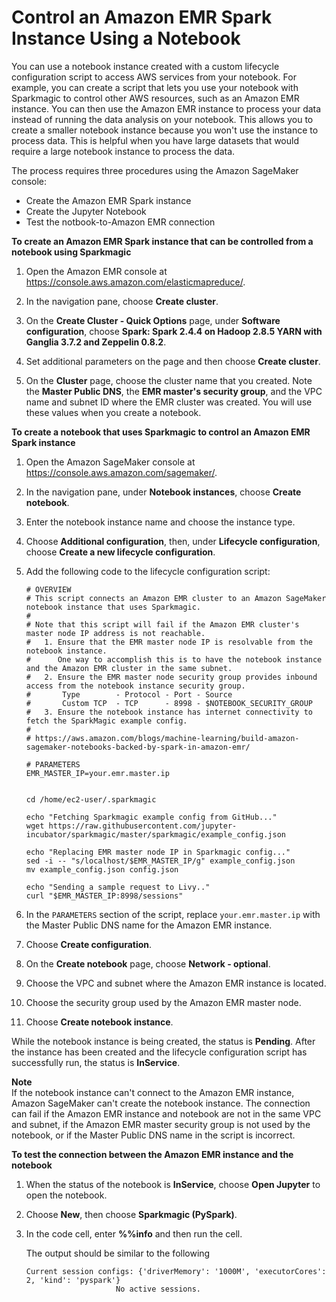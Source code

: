 # Control an Amazon EMR Spark Instance Using a Notebook<a name="nbi-lifecycle-config-emr"></a>

You can use a notebook instance created with a custom lifecycle configuration script to access AWS services from your notebook\. For example, you can create a script that lets you use your notebook with Sparkmagic to control other AWS resources, such as an Amazon EMR instance\. You can then use the Amazon EMR instance to process your data instead of running the data analysis on your notebook\. This allows you to create a smaller notebook instance because you won't use the instance to process data\. This is helpful when you have large datasets that would require a large notebook instance to process the data\.

The process requires three procedures using the Amazon SageMaker console:
+ Create the Amazon EMR Spark instance
+ Create the Jupyter Notebook
+ Test the notbook\-to\-Amazon EMR connection

**To create an Amazon EMR Spark instance that can be controlled from a notebook using Sparkmagic**

1. Open the Amazon EMR console at [https://console\.aws\.amazon\.com/elasticmapreduce/](https://console.aws.amazon.com/elasticmapreduce/)\.

1. In the navigation pane, choose **Create cluster**\.

1. On the **Create Cluster \- Quick Options** page, under **Software configuration**, choose **Spark: Spark 2\.4\.4 on Hadoop 2\.8\.5 YARN with Ganglia 3\.7\.2 and Zeppelin 0\.8\.2**\.

1. Set additional parameters on the page and then choose **Create cluster**\.

1. On the **Cluster** page, choose the cluster name that you created\. Note the **Master Public DNS**, the **EMR master's security group**, and the VPC name and subnet ID where the EMR cluster was created\. You will use these values when you create a notebook\.

**To create a notebook that uses Sparkmagic to control an Amazon EMR Spark instance**

1. Open the Amazon SageMaker console at [https://console\.aws\.amazon\.com/sagemaker/](https://console.aws.amazon.com/sagemaker/)\.

1. In the navigation pane, under **Notebook instances**, choose **Create notebook**\.

1. Enter the notebook instance name and choose the instance type\.

1. Choose **Additional configuration**, then, under **Lifecycle configuration**, choose **Create a new lifecycle configuration**\.

1. Add the following code to the lifecycle configuration script:

   ```
   # OVERVIEW
   # This script connects an Amazon EMR cluster to an Amazon SageMaker notebook instance that uses Sparkmagic.
   # 
   # Note that this script will fail if the Amazon EMR cluster's master node IP address is not reachable.
   #   1. Ensure that the EMR master node IP is resolvable from the notebook instance.
   #      One way to accomplish this is to have the notebook instance and the Amazon EMR cluster in the same subnet.
   #   2. Ensure the EMR master node security group provides inbound access from the notebook instance security group.
   #       Type        - Protocol - Port - Source
   #       Custom TCP  - TCP      - 8998 - $NOTEBOOK_SECURITY_GROUP
   #   3. Ensure the notebook instance has internet connectivity to fetch the SparkMagic example config.  
   #
   # https://aws.amazon.com/blogs/machine-learning/build-amazon-sagemaker-notebooks-backed-by-spark-in-amazon-emr/
   
   # PARAMETERS
   EMR_MASTER_IP=your.emr.master.ip
   
   
   cd /home/ec2-user/.sparkmagic
   
   echo "Fetching Sparkmagic example config from GitHub..."
   wget https://raw.githubusercontent.com/jupyter-incubator/sparkmagic/master/sparkmagic/example_config.json
   
   echo "Replacing EMR master node IP in Sparkmagic config..."
   sed -i -- "s/localhost/$EMR_MASTER_IP/g" example_config.json
   mv example_config.json config.json
   
   echo "Sending a sample request to Livy.."
   curl "$EMR_MASTER_IP:8998/sessions"
   ```

1. In the `PARAMETERS` section of the script, replace `your.emr.master.ip` with the Master Public DNS name for the Amazon EMR instance\.

1. Choose **Create configuration**\.

1. On the **Create notebook** page, choose **Network \- optional**\.

1. Choose the VPC and subnet where the Amazon EMR instance is located\.

1. Choose the security group used by the Amazon EMR master node\.

1. Choose **Create notebook instance**\.

While the notebook instance is being created, the status is **Pending**\. After the instance has been created and the lifecycle configuration script has successfully run, the status is **InService**\.

**Note**  
If the notebook instance can't connect to the Amazon EMR instance, Amazon SageMaker can't create the notebook instance\. The connection can fail if the Amazon EMR instance and notebook are not in the same VPC and subnet, if the Amazon EMR master security group is not used by the notebook, or if the Master Public DNS name in the script is incorrect\. 

**To test the connection between the Amazon EMR instance and the notebook**

1.  When the status of the notebook is **InService**, choose **Open Jupyter** to open the notebook\.

1. Choose **New**, then choose **Sparkmagic \(PySpark\)**\.

1. In the code cell, enter **%%info** and then run the cell\.

   The output should be similar to the following

   ```
   Current session configs: {'driverMemory': '1000M', 'executorCores': 2, 'kind': 'pyspark'}
                       No active sessions.
   ```